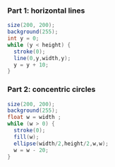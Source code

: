 ### Part 1: horizontal lines

```java
size(200, 200);
background(255);
int y = 0;
while (y < height) {
  stroke(0);
  line(0,y,width,y);
  y = y + 10;
}
```

### Part 2: concentric circles

```java
size(200, 200);
background(255);
float w = width ;
while (w > 0) {
  stroke(0);
  fill(w);
  ellipse(width/2,height/2,w,w);
  w = w - 20;
}
```
